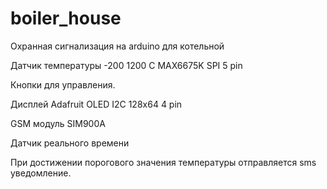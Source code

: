 # boiler_house
Охранная сигнализация на arduino для котельной

Датчик температуры -200 1200 С MAX6675K SPI 5 pin

Кнопки для управления.

Дисплей Adafruit OLED I2C 128х64  4 pin

GSM модуль SIM900A 

Датчик реального времени


При достижении порогового значения температуры отправляется sms уведомление.

